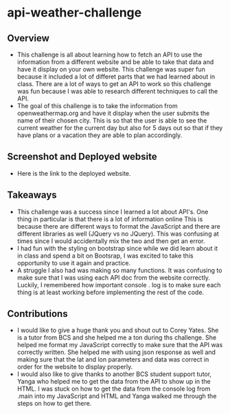 # api-weather-challenge
## Overview
- This challenge is all about learning how to fetch an API to use the information from a different website and be able to take that data and have it display on your own website. This challenge was super fun because it included a lot of differet parts that we had learned about in class. There are a lot of ways to get an API to work so this challenge was fun because I was able to research different techniques to call the API. 
- The goal of this challenge is to take the information from openweathermap.org and have it display when the user submits the name of their chosen city. This is so that the user is able to see the current weather for the current day but also for 5 days out so that if they have plans or a vacation they are able to plan accordingly. 

## Screenshot and Deployed website
- Here is the link to the deployed website. 

## Takeaways
- This challenge was a success since I learned a lot about API's. One thing in particular is that there is a lot of information online This is because there are different ways to format the JavaScript and there are different libraries as well (JQuery vs no JQuery). This was confusing at times since I would accidentally mix the two and then get an error. 
- I had fun with the styling on bootstrap since while we did learn about it in class and spend a bit on Bootsrap, I was excited to take this opportunity to use it again and practice. 
- A struggle I also had was making so many functions. It was confusing to make sure that I was using each API doc from the website correctly. Luckily, I remembered how important console . log is to make sure each thing is at least working before implementing the rest of the code. 

## Contributions
- I would like to give a huge thank you and shout out to Corey Yates. She is a tutor from BCS and she helped me a ton during ths challenge. She helped me format my JavaScript correctly to make sure that the API was correctly written. She helped me with using json response as well and making sure that the lat and lon parameters and data was correct in order for the website to display properly. 
- I would also like to give thanks to another BCS student support tutor, Yanga who helped me to get the data from the API to show up in the HTML. I was stuck on how to get the data from the console log from .main into my JavaScript and HTML and Yanga walked me through the steps on how to get there. 
